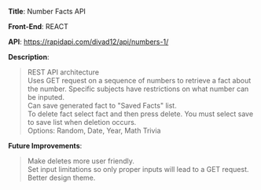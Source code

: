 <b>Title</b>: Number Facts API

<b>Front-End</b>: REACT

<b>API</b>: https://rapidapi.com/divad12/api/numbers-1/

<b>Description</b>:
> REST API architecture <br>
> Uses GET request on a sequence of numbers to retrieve a fact about the number. Specific subjects have restrictions on what number can be inputed. <br>
> Can save generated fact to "Saved Facts" list. <br>
> To delete fact select fact and then press delete. You must select save to save list when deletion occurs. <br>
> Options: Random, Date, Year, Math Trivia <br>

<b>Future Improvements</b>:
> Make deletes more user friendly. <br>
> Set input limitations so only proper inputs will lead to a GET request. <br>
> Better design theme. <br>
